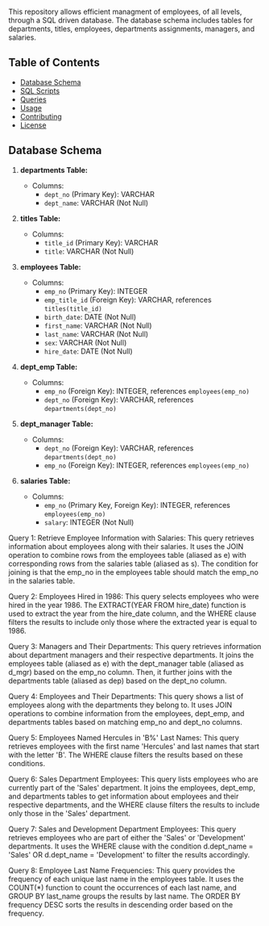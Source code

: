 This repository allows efficient managment of employees, of all levels, through a SQL driven database.  The database schema includes tables for departments, titles, employees, departments assignments, managers, and salaries.

## Table of Contents
- [Database Schema](#database-schema)
- [SQL Scripts](#sql-scripts)
- [Queries](#queries)
- [Usage](#usage)
- [Contributing](#contributing)
- [License](#license)

## Database Schema

1. **departments Table:**
   - Columns:
     - `dept_no` (Primary Key): VARCHAR
     - `dept_name`: VARCHAR (Not Null)

2. **titles Table:**
   - Columns:
     - `title_id` (Primary Key): VARCHAR
     - `title`: VARCHAR (Not Null)

3. **employees Table:**
   - Columns:
     - `emp_no` (Primary Key): INTEGER
     - `emp_title_id` (Foreign Key): VARCHAR, references `titles(title_id)`
     - `birth_date`: DATE (Not Null)
     - `first_name`: VARCHAR (Not Null)
     - `last_name`: VARCHAR (Not Null)
     - `sex`: VARCHAR (Not Null)
     - `hire_date`: DATE (Not Null)

4. **dept_emp Table:**
   - Columns:
     - `emp_no` (Foreign Key): INTEGER, references `employees(emp_no)`
     - `dept_no` (Foreign Key): VARCHAR, references `departments(dept_no)`

5. **dept_manager Table:**
   - Columns:
     - `dept_no` (Foreign Key): VARCHAR, references `departments(dept_no)`
     - `emp_no` (Foreign Key): INTEGER, references `employees(emp_no)`

6. **salaries Table:**
   - Columns:
     - `emp_no` (Primary Key, Foreign Key): INTEGER, references `employees(emp_no)`
     - `salary`: INTEGER (Not Null)



Query 1: Retrieve Employee Information with Salaries:
This query retrieves information about employees along with their salaries. It uses the JOIN operation to combine rows from the employees table (aliased as e) with corresponding rows from the salaries table (aliased as s). The condition for joining is that the emp_no in the employees table should match the emp_no in the salaries table.

Query 2: Employees Hired in 1986:
This query selects employees who were hired in the year 1986. The EXTRACT(YEAR FROM hire_date) function is used to extract the year from the hire_date column, and the WHERE clause filters the results to include only those where the extracted year is equal to 1986.

Query 3: Managers and Their Departments:
This query retrieves information about department managers and their respective departments. It joins the employees table (aliased as e) with the dept_manager table (aliased as d_mgr) based on the emp_no column. Then, it further joins with the departments table (aliased as dep) based on the dept_no column.

Query 4: Employees and Their Departments:
This query shows a list of employees along with the departments they belong to. It uses JOIN operations to combine information from the employees, dept_emp, and departments tables based on matching emp_no and dept_no columns.

Query 5: Employees Named Hercules in 'B%' Last Names:
This query retrieves employees with the first name 'Hercules' and last names that start with the letter 'B'. The WHERE clause filters the results based on these conditions.

Query 6: Sales Department Employees:
This query lists employees who are currently part of the 'Sales' department. It joins the employees, dept_emp, and departments tables to get information about employees and their respective departments, and the WHERE clause filters the results to include only those in the 'Sales' department.

Query 7: Sales and Development Department Employees:
This query retrieves employees who are part of either the 'Sales' or 'Development' departments. It uses the WHERE clause with the condition d.dept_name = 'Sales' OR d.dept_name = 'Development' to filter the results accordingly.

Query 8: Employee Last Name Frequencies:
This query provides the frequency of each unique last name in the employees table. It uses the COUNT(*) function to count the occurrences of each last name, and GROUP BY last_name groups the results by last name. The ORDER BY frequency DESC sorts the results in descending order based on the frequency.
